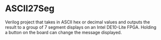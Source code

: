 # ASCII27Seg
Verilog project that takes in ASCII hex or decimal values and outputs the result to a group of 7 segment displays on an Intel DE10-Lite FPGA. Holding a button on the board can change the message displayed.
